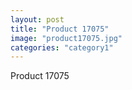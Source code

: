 ```yaml
---
layout: post
title: "Product 17075"
image: "product17075.jpg"
categories: "category1"
---
```

Product 17075
